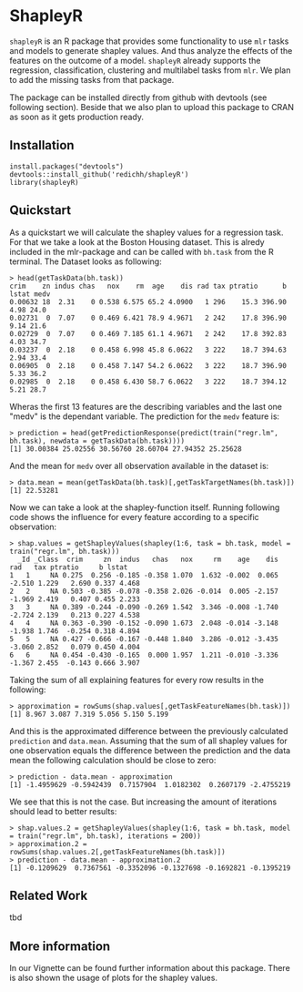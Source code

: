 # ShapleyR
`shapleyR` is an R package that provides some functionality to use `mlr` tasks and models to generate shapley values. And thus analyze the effects of the features on the outcome of a model.
`shapleyR` already supports the regression, classification, clustering and multilabel tasks from `mlr`. We plan to add the missing tasks from that package.

The package can be installed directly from github with devtools (see following section). Beside that we also plan to upload this package to CRAN as soon as it gets production ready.

## Installation
```
install.packages("devtools")
devtools::install_github('redichh/shapleyR')
library(shapleyR)
```

## Quickstart
As a quickstart we will calculate the shapley values for a regression task. For that we take a look at the Boston Housing dataset. This is alredy included in the mlr-package and can be called with `bh.task` from the R terminal.
The Dataset looks as following:

```
> head(getTaskData(bh.task))
crim    zn indus chas   nox    rm  age    dis rad tax ptratio      b lstat medv
0.00632 18  2.31    0 0.538 6.575 65.2 4.0900   1 296    15.3 396.90  4.98 24.0
0.02731  0  7.07    0 0.469 6.421 78.9 4.9671   2 242    17.8 396.90  9.14 21.6
0.02729  0  7.07    0 0.469 7.185 61.1 4.9671   2 242    17.8 392.83  4.03 34.7
0.03237  0  2.18    0 0.458 6.998 45.8 6.0622   3 222    18.7 394.63  2.94 33.4
0.06905  0  2.18    0 0.458 7.147 54.2 6.0622   3 222    18.7 396.90  5.33 36.2
0.02985  0  2.18    0 0.458 6.430 58.7 6.0622   3 222    18.7 394.12  5.21 28.7
```

Wheras the first 13 features are the describing variables and the last one "medv" is the dependant variable. The prediction for the `medv` feature is:
```
> prediction = head(getPredictionResponse(predict(train("regr.lm", bh.task), newdata = getTaskData(bh.task))))
[1] 30.00384 25.02556 30.56760 28.60704 27.94352 25.25628
```

And the mean for `medv` over all observation available in the dataset is:
```
> data.mean = mean(getTaskData(bh.task)[,getTaskTargetNames(bh.task)])
[1] 22.53281
```

Now we can take a look at the shapley-function itself. Running following code shows the influence for every feature according to a specific observation:
```
> shap.values = getShapleyValues(shapley(1:6, task = bh.task, model = train("regr.lm", bh.task)))
  _Id _Class  crim     zn  indus   chas   nox     rm    age    dis    rad   tax ptratio     b lstat
1   1     NA 0.275  0.256 -0.185 -0.358 1.070  1.632 -0.002  0.065 -2.510 1.229   2.690 0.337 4.468
2   2     NA 0.503 -0.385 -0.078 -0.358 2.026 -0.014  0.005 -2.157 -1.969 2.419   0.407 0.455 2.233
3   3     NA 0.389 -0.244 -0.090 -0.269 1.542  3.346 -0.008 -1.740 -2.724 2.139   0.213 0.227 4.538
4   4     NA 0.363 -0.390 -0.152 -0.090 1.673  2.048 -0.014 -3.148 -1.938 1.746  -0.254 0.318 4.894
5   5     NA 0.427 -0.666 -0.167 -0.448 1.840  3.286 -0.012 -3.435 -3.060 2.852   0.079 0.450 4.004
6   6     NA 0.454 -0.430 -0.165  0.000 1.957  1.211 -0.010 -3.336 -1.367 2.455  -0.143 0.666 3.907
```

Taking the sum of all explaining features for every row results in the following:
```
> approximation = rowSums(shap.values[,getTaskFeatureNames(bh.task)])
[1] 8.967 3.087 7.319 5.056 5.150 5.199
```

And this is the approximated difference between the previously calculated `prediction` and `data.mean`. Assuming that the sum of all shapley values for one observation equals the difference between the prediction and the data mean the following calculation should be close to zero:
```
> prediction - data.mean - approximation
[1] -1.4959629 -0.5942439  0.7157904  1.0182302  0.2607179 -2.4755219
```

We see that this is not the case. But increasing the amount of iterations should lead to better results:

```
> shap.values.2 = getShapleyValues(shapley(1:6, task = bh.task, model = train("regr.lm", bh.task), iterations = 200))
> approximation.2 = rowSums(shap.values.2[,getTaskFeatureNames(bh.task)])
> prediction - data.mean - approximation.2
[1] -0.1209629  0.7367561 -0.3352096 -0.1327698 -0.1692821 -0.1395219
```

## Related Work
tbd

## More information
In our Vignette can be found further information about this package. There is also shown the usage of plots for the shapley values.
